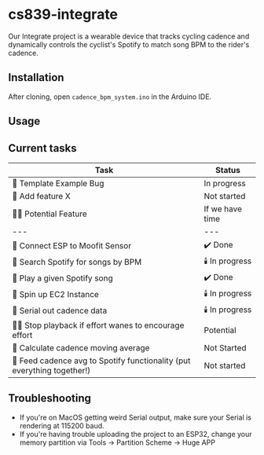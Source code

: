 # cs839-integrate

Our Integrate project is a wearable device that tracks cycling cadence and dynamically controls the cyclist's Spotify to match song BPM to the rider's cadence. 

## Installation

After cloning, open `cadence_bpm_system.ino` in the Arduino IDE. 

## Usage

## Current tasks

| Task                  | Status     |
| --------------------- | ---------- |
| :bug: Template Example Bug | In progress |
| :rocket: Add feature X | Not started|
| :biking_man: Potential Feature | If we have time|
|--- |--- |
| 🚀 Connect ESP to Moofit Sensor | ✔️ Done|
| 🚀 Search Spotify for songs by BPM | :candle: In progress|
| 🚀 Play a given Spotify song | ✔️ Done|
| 🚀 Spin up EC2 Instance | :candle: In progress |
| 🚀 Serial out cadence data | :candle: In progress |
| :biking_man: Stop playback if effort wanes to encourage effort | Potential |
| 🚀 Calculate cadence moving average | Not Started |
| 🚀 Feed cadence avg to Spotify functionality (put everything together!) | Not started |


 



## Troubleshooting
<ul>
 <li> If you're on MacOS getting weird Serial output, make sure your Serial is rendering at 115200 baud. </li>
 <li> If you're having trouble uploading the project to an ESP32, change your memory partition via Tools -> Partition Scheme -> Huge APP </li>
</ul>
 
